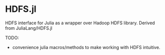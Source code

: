 HDFS.jl
=======

HDFS interface for Julia as a wrapper over Hadoop HDFS library.
Derived from JuliaLang/HDFS.jl

TODO:
- convenience julia macros/methods to make working with HDFS intuitive.


